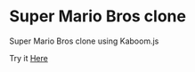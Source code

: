 # Super Mario Bros clone
Super Mario Bros clone using Kaboom.js

Try it [Here](https://miladkittan.github.io/super-mario/)
